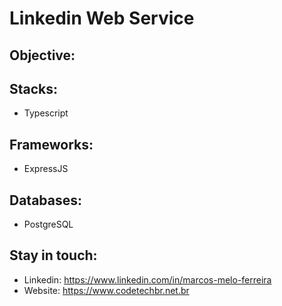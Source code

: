 # Linkedin Web Service

## Objective:

## Stacks:

- Typescript

## Frameworks:

- ExpressJS

## Databases:

- PostgreSQL

## Stay in touch:

- Linkedin: https://www.linkedin.com/in/marcos-melo-ferreira
- Website: https://www.codetechbr.net.br